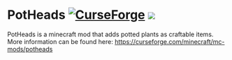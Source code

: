 # PotHeads [![CurseForge](http://cf.way2muchnoise.eu/full_544179_downloads.svg)](https://curseforge.com/minecraft/mc-mods/potheads) [![](https://discordapp.com/api/guilds/298798089068609537/widget.png?style=shield)](https://discord.gg/87pXJadaRr)
PotHeads is a minecraft mod that adds potted plants as craftable items. 
More information can be found here:
https://curseforge.com/minecraft/mc-mods/potheads
